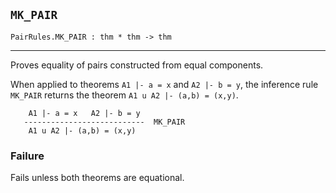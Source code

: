 ## `MK_PAIR`

``` hol4
PairRules.MK_PAIR : thm * thm -> thm
```

------------------------------------------------------------------------

Proves equality of pairs constructed from equal components.

When applied to theorems `A1 |- a = x` and `A2 |- b = y`, the inference
rule `MK_PAIR` returns the theorem `A1 u A2 |- (a,b) = (x,y)`.

``` hol4
    A1 |- a = x   A2 |- b = y
   ---------------------------  MK_PAIR
    A1 u A2 |- (a,b) = (x,y)
```

### Failure

Fails unless both theorems are equational.
